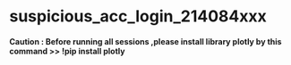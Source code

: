 # suspicious_acc_login_214084xxx

#### Caution : Before running all sessions ,please install library plotly by this command >> !pip install plotly
 
